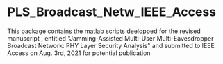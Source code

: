 # PLS_Broadcast_Netw_IEEE_Access

This package contains the matlab scripts deelopped for the revised manuscript , entitled "Jamming-Assisted Multi-User Multi-Eavesdropper Broadcast Network: PHY Layer Security Analysis" and submitted to IEEE Access on Aug. 3rd, 2021 for potential publication
